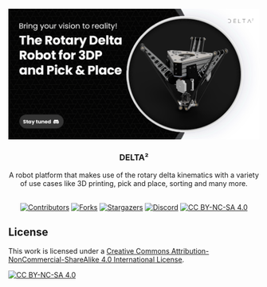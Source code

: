 <a name="readme-top"></a>
<!-- PROJECT LOGO -->
<div align="center">
  <a href="https://delta2.eu/discord">
    <img src="assets/teaser.png" alt="Logo">
  </a>

<h3 align="center">DELTA²</h3>

  <p align="center">
    A robot platform that makes use of the rotary delta kinematics with a variety of use cases like 3D printing, pick and place, sorting and many more.
    <br />
    <br />

[![Contributors][contributors-shield]][contributors-url]
[![Forks][forks-shield]][forks-url]
[![Stargazers][stars-shield]][stars-url]
[![Discord][discord-shield]][discord-url]
[![CC BY-NC-SA 4.0][cc-by-nc-sa-shield]][cc-by-nc-sa]

  </p>
</div>



<!-- LICENSE -->
## License


This work is licensed under a
[Creative Commons Attribution-NonCommercial-ShareAlike 4.0 International License][cc-by-nc-sa].

[![CC BY-NC-SA 4.0][cc-by-nc-sa-image]][cc-by-nc-sa]



<!-- MARKDOWN LINKS & IMAGES -->
<!-- https://www.markdownguide.org/basic-syntax/#reference-style-links -->
[contributors-shield]: https://img.shields.io/github/contributors/squaredrobots/deltasquared.svg?style=for-the-badge
[contributors-url]: https://github.com/squaredrobots/deltasquared/graphs/contributors
[forks-shield]: https://img.shields.io/github/forks/squaredrobots/deltasquared.svg?style=for-the-badge
[forks-url]: https://github.com/squaredrobots/deltasquared/network/members
[stars-shield]: https://img.shields.io/github/stars/squaredrobots/deltasquared.svg?style=for-the-badge
[stars-url]: https://github.com/squaredrobots/deltasquared/stargazers
[issues-shield]: https://img.shields.io/github/issues/squaredrobots/deltasquared.svg?style=for-the-badge
[issues-url]: https://github.com/squaredrobots/deltasquared/issues
[license-shield]: https://img.shields.io/badge/LICENSE-CC_BY--NC_4.0-blue?style=for-the-badge
[license-url]: https://github.com/squaredrobots/deltasquared/blob/master/LICENSE.txt
[discord-shield]: https://img.shields.io/discord/951416527721230336?style=for-the-badge&logo=discord
[discord-url]: https://discord.gg/APw7rgPGPf
[product-screenshot]: images/screenshot.png
[cc-by-nc-sa]: http://creativecommons.org/licenses/by-nc-sa/4.0/
[cc-by-nc-sa-image]: https://licensebuttons.net/l/by-nc-sa/4.0/88x31.png
[cc-by-nc-sa-shield]: https://img.shields.io/badge/License-CC%20BY--NC--SA%204.0-lightgrey.svg?style=for-the-badge

